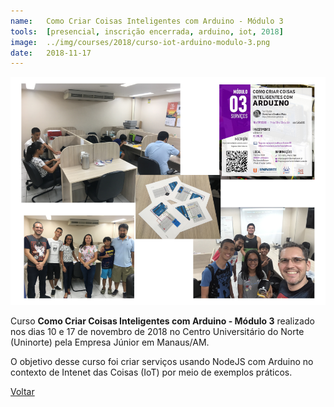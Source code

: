 ```yaml
---
name:  	Como Criar Coisas Inteligentes com Arduino - Módulo 3
tools: 	[presencial, inscrição encerrada, arduino, iot, 2018]
image: 	../img/courses/2018/curso-iot-arduino-modulo-3.png
date: 	2018-11-17
---
```


![](../img/courses/2018/curso-iot-arduino-modulo-3.png)

Curso **Como Criar Coisas Inteligentes com Arduino - Módulo 3** realizado nos dias 10 e 17 de novembro de 2018 no Centro Universitário do Norte (Uninorte) pela Empresa Júnior em Manaus/AM.

O objetivo desse curso foi criar serviços usando NodeJS com Arduino no contexto de Intenet das Coisas (IoT) por meio de exemplos práticos.

<p class="text-center">
	<a class="btn btn-outline-primary mt-1" href="{{ site.baseurl }}/courses/">Voltar</a>
</p>
